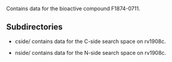 Contains data for the bioactive compound F1874-0711.

## Subdirectories

- cside/ contains data for the C-side search space on rv1908c.

- nside/ contains data for the N-side search space on rv1908c.

